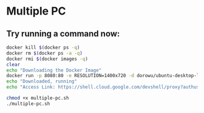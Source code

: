 # Multiple PC

## Try running a command now:

```bash
docker kill $(docker ps -q)
docker rm $(docker ps -a -q)
docker rmi $(docker images -q)
clear
echo "Downloading the Docker Image"
docker run -p 8080:80 -e RESOLUTION=1400x720 -d dorowu/ubuntu-desktop-lxde-vnc
echo "Downloaded, running"
echo "Access Link: https://shell.cloud.google.com/devshell/proxy?authuser=1&port=8080&environment_id=default"
```

```bash
chmod +x multiple-pc.sh
./multiple-pc.sh
```

